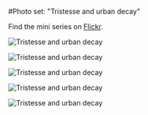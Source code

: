 #Photo set: "Tristesse and urban decay"

Find the mini series on [Flickr](https://www.flickr.com/photos/tobiashenn/sets/72157648614417596/).  

![](https://farm4.staticflickr.com/3943/15317241388_927bab3787_b.jpg "Tristesse and urban decay")

![](https://farm6.staticflickr.com/5597/15503920185_6391d48725_b.jpg "Tristesse and urban decay")

![](https://farm4.staticflickr.com/3917/15380605461_3103aa9772_b.jpg "Tristesse and urban decay")

![](https://farm6.staticflickr.com/5598/15317236398_7305c48505_b.jpg "Tristesse and urban decay")

![](https://farm4.staticflickr.com/3938/15317243878_48e712d0ae_b.jpg "Tristesse and urban decay")
